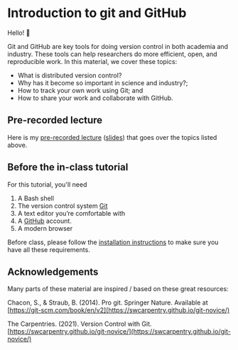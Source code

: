 # Introduction to git and GitHub

Hello! 👋 

Git and GitHub are key tools for doing version control in both academia and industry. These tools can help researchers do more efficient, open, and reproducible work. In this material, we cover these topics:

* What is distributed version control?
* Why has it become so important in science and industry?;
* How to track your own work using Git; and
* How to share your work and collaborate with GitHub.


## Pre-recorded lecture
Here is my [pre-recorded lecture](https://youtu.be/b0ETTTKfu2Y) ([slides](https://github.com/koudyk/intro_git_github/blob/main/pre-recorded_lecture_slides.pdf)) that goes over the topics listed above.


## Before the in-class tutorial
For this tutorial, you'll need

1. A Bash shell
2. The version control system [Git](https://git-scm.com/)
3. A text editor you’re comfortable with 
4. A [GitHub](https://github.com/) account.
5. A modern browser

Before class, please follow the [installation instructions](https://github.com/koudyk/intro_git_github/blob/main/installation_instructions.md) to make sure you have all these requirements.





## Acknowledgements
Many parts of these material are inspired / based on these great resources:

Chacon, S., & Straub, B. (2014). Pro git. Springer Nature. Available at [https://git-scm.com/book/en/v2](https://swcarpentry.github.io/git-novice/)

The Carpentries. (2021). Version Control with Git. [https://swcarpentry.github.io/git-novice/](https://swcarpentry.github.io/git-novice/)
